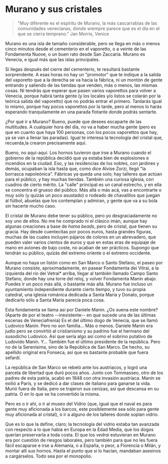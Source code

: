 # Murano y sus cristales

> "Muy diferente es el espíritu de Murano, la más cascarrabias de las comunidades venecianas, donde wiempre parece que es el día en el que se cierra temprano." Jan Morris, Venice

Murano es una isla de tamaño considerable, pero se llega en más o menos cinco minutos desde el cementerio en el vaporetto, o a veinte de las Fondamenta Nuove, o un buen rato desde San Zaccaria. Murano es Venecia, e igual más que las islas principales. 

Si llegas después del cierre del cementerio, te resultará bastante sorprendente. A esas horas no hay un "promotor" que te indique a la salida del vaporetto que a la derecha se va hacia la fábrica, ni un montón de gente entrando y saliendo de las tiendas que venden, más o menos, las mismas cosas. Ni tendrás que esperar que pasen varios vaporettos para volver a Venecia, porque habrá tanta gente (y los locales y/o listos se colarán por la teórica salida del vaporetto) que no podrás entrar el primero. Tardarás igual lo mismo, porque hay pocos vaporettos por la tarde, pero al menos lo harás esperando tranquilamente en una parada flotante donde podrás sentarte.

¿Por qué ir a Murano? Bueno, puede que desees escaparte de las multitudes. A cualquier hora del día, no va a haber mucha gente (pero es que en cuanto que haya 100 personas, con los pocos vaporettos que hay, ya se van a llenar las paradas). Igual te interesa la tecnología del cristal que, recuerda,la crearon precisamente aquí.

Bueno, no aquí-aquí. Los hornos tuvieron que irse a Murano cuando el gobierno de la república decidió que ya estaba bien de explosiones e incendios en la ciudad. Eso, y las residencias de los nobles, con jardines y demás, ocupaban la isla hasta que, como dice Alvise Zorzi, llegó "la borrasca napoleónica". Fábricas ya queda una solo; hay talleres que actúan para el público, y hay muchas tiendas. También una curiosa iglesia, con cuadros de cierto mérito. La "calle" principal es un canal estrecho, y en ella se concentra el grueso del público. Más allá o más acá, vas a encontrarte o muy solo (y quizás un poco asustado) o rodeado de chavalillos que juegan al fútbol, abuelas que los contemplan y admiran, y gente que va a su bola sin hacerte mucho caso.

El cristal de Murano debe tener su público, pero yo desgraciadamente no soy uno de ellos. No me he comprado ni el clásico imán, aunque hay algunas creaciones a base de *hama beads*, pero de cristal, que tienen su gracia. Hay desde cuentecitas por pocos euros, hasta grandes figuras, muchas de las cuales incluyen pájaros de colores en un abrevadero, que pueden valer varios cientos de euros y que en estas eras de equipaje de mano en aviones de bajo coste, no acaban de ser prácticos. Supongo que tendrán su público, quizás del extremo oriente o el extremo occidente.

Aunque no haya un listón como en San Marco o Santo Stefano, el paseo por Murano consiste, aproximadamente, en pasear Fondamenta dei Vitrai,
a la izquierda del *rio* dei Vetrai* arriba, llegar al también llamado Campo Santo Stefano, donde hay una torre del reloj, y volver Fondamenta Manin abajo. Puedes ir un poco más allá, o bastante más allá. Murano fue incluso un ayuntamiento independiente durante cierto tiempo, y tuvo su propia catedral, una iglesia románica dedicada a Santa María y Donato, porque dedicarlo sólo a Santa María parecía poca cosa.

Esta fondamenta se llama así por Daniele Manin. ¿Os suena este nombre? (Aparte de por el teatro --inexistente-- en que sucede una de las últimas escenas de Veneciafrenia) Es el del último dogo de Venecia, que se llamó Ludovico Manin. Pero no son familia... Más o menos. Daniele Manin era judío pero se convirtió al cristianismo y su padrino fue el hermano del susodicho Ludovico. Así que sería algo así como el sobrino putativo de Ludovido Manin. Y... También fue el último presidente de la república. Pero no de la Serenísima, sino de la República de San Marco. De hecho, su apellido original era Fonseca, así que es bastante probable que fuera sefardí.

La república de San Marco se rebeló ante los austriacos, y logró una parcela de libertad que duró pocos años. Junto con Tommasseo, otro de los padres de esta patria, acabó en 1848 con otra invasión austríaca. Manin se exilió a París, y se dedicó a dar clases de italiano para ganarse la vida. Murió fuera de Italia, pero se trajeron sus cenizas, así que descansa en su patria. O en lo que se ha convertido la misma.

Pero es o ir ahí, o ir al museo del Vidrio (que, igual que el naval es para gente muy aficionada a los barcos, este posiblemente sea sólo para gente muy aficionada al cristal), o ir a alguno de los talleres donde soplan vidrio.

Que es lo que la define, claro; la tecnología del vidrio estaba tan avanzada con respecto a lo que había en Europa en la Edad Media, que los dogos querían preservarla a toda costa. El que los *vedrai* estuvieran en Murano era por cuestión de riesgos laborales, pero también para que no les fuera fácil escaparse e irse a Alemania, o a España, o peor, a Florencia o Milán, y montar allí sus hornos. Hasta el punto que si lo hacían, mandaban asesinos a cargárselos. Todo sea por el monopolio.
